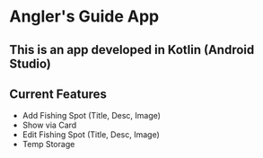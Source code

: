 # __Angler's Guide App__

## This is an app developed in Kotlin (Android Studio)


## Current Features
- Add Fishing Spot (Title, Desc, Image)
- Show via Card
- Edit Fishing Spot (Title, Desc, Image)
- Temp Storage